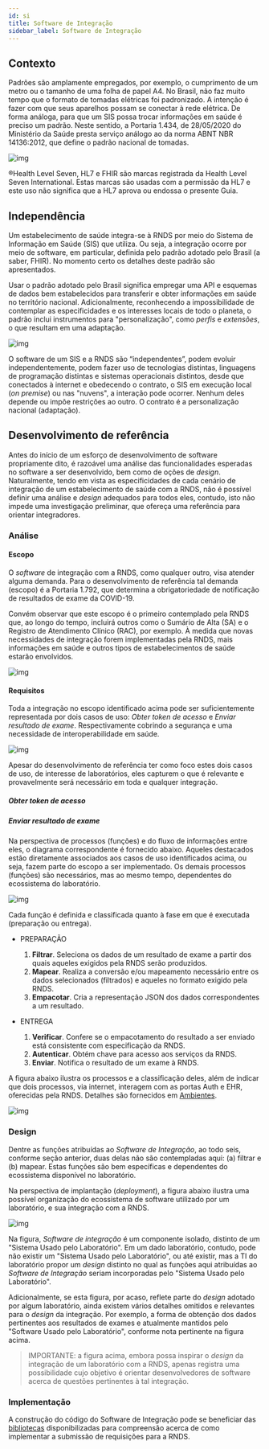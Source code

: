 ```yaml
---
id: si
title: Software de Integração
sidebar_label: Software de Integração
---
```


## Contexto

Padrões são amplamente empregados, por exemplo, o cumprimento de um metro
ou o tamanho de uma folha de papel A4. No Brasil, não faz muito tempo
que o formato de tomadas elétricas foi padronizado. A intenção é fazer
com que seus aparelhos possam se conectar à rede elétrica. De forma análoga,
para que um SIS possa trocar informações em saúde é preciso um padrão.
Neste sentido, a Portaria 1.434, de 28/05/2020 do Ministério da Saúde presta serviço análogo ao da norma ABNT NBR 14136:2012, que define o padrão nacional de tomadas.

![img](../../../static/img/rnds-tomadas-padrao.png)

®Health Level Seven, HL7 e FHIR são marcas registrada da Health Level
Seven International. Estas marcas são usadas com a permissão da HL7 e este uso não
significa que a HL7 aprova ou endossa o presente Guia.

## Independência

Um estabelecimento de saúde integra-se à RNDS por meio do Sistema de Informação em Saúde (SIS) que utiliza. Ou seja, a integração ocorre por meio de software, em particular, definida
pelo padrão adotado pelo Brasil (a saber, FHIR). No momento certo os detalhes deste
padrão são apresentados.

Usar o padrão adotado pelo Brasil significa empregar uma API e esquemas de dados bem estabelecidos para transferir e obter informações em saúde no território nacional.
Adicionalmente, reconhecendo a impossibilidade de contemplar as especificidades e os
interesses locais de todo o planeta, o padrão inclui instrumentos para "personalização", como _perfis_ e _extensões_, o que resultam em uma adaptação.

![img](../../../static/img/rnds-pilha-independente.png)

O software de um SIS e a RNDS são “independentes”, podem evoluir independentemente, podem fazer uso de tecnologias distintas, linguagens de programação distintas e sistemas operacionais distintos, desde que conectados à internet e obedecendo o contrato, o SIS em execução local (_on premise_) ou nas "nuvens", a interação pode ocorrer. Nenhum deles depende ou impõe restrições ao outro. O contrato é a personalização nacional (adaptação).

## Desenvolvimento de referência

Antes do início de um esforço de desenvolvimento de software propriamente dito, é razoável uma análise das funcionalidades esperadas no software a ser desenvolvido, bem como de oções de _design_. Naturalmente, tendo em vista as especificidades de cada cenário de integração de um estabelecimento de saúde com a RNDS, não é possível definir uma análise e _design_ adequados para todos eles, contudo, isto não impede uma investigação preliminar, que ofereça uma referência para orientar integradores.

### Análise

#### Escopo

O _software_ de integração com a RNDS, como qualquer outro, visa atender alguma demanda. Para o desenvolvimento de referência tal demanda (escopo) é a Portaria 1.792, que determina a obrigatoriedade de notificação de resultados de exame da COVID-19.

Convém observar que este escopo é o primeiro contemplado pela RNDS que, ao longo do tempo, incluirá outros como o Sumário de Alta (SA) e o Registro de Atendimento Clínico (RAC), por exemplo. À medida que novas necessidades de integração forem implementadas pela RNDS,
mais informações em saúde e outros tipos de estabelecimentos de saúde estarão envolvidos.

![img](../../../static/img/rnds-curso.png)

#### Requisitos

Toda a integração no escopo identificado acima pode ser suficientemente representada por dois casos de uso: _Obter token de acesso_ e _Enviar resultado de exame_. Respectivamente cobrindo a segurança e uma necessidade de interoperabilidade em saúde.

![img](../../../static/img/rnds-uc.png)

Apesar do desenvolvimento de referência ter como foco estes dois casos de uso, de interesse de laboratórios, eles capturem o que é relevante e provavelmente será necessário em toda e qualquer integração.

##### Obter token de acesso

##### Enviar resultado de exame

Na perspectiva de processos (funções) e do fluxo de informações entre eles, o diagrama correspondente é fornecido abaixo. Aqueles destacados estão diretamente associados aos casos de uso identificados acima, ou seja, fazem parte do escopo a ser implementado. Os demais processos (funções) são necessários, mas ao mesmo tempo, dependentes do ecossistema do laboratório.

![img](../../../static/img/rnds-dfd.png)

Cada função é definida e classificada quanto à fase em que é executada (preparação ou entrega).

- PREPARAÇÃO

  1.  **Filtrar**. Seleciona os dados de um resultado de exame a partir dos quais aqueles exigidos pela RNDS serão produzidos.
  1.  **Mapear**. Realiza a conversão e/ou mapeamento necessário entre os dados selecionados (filtrados) e aqueles no formato exigido pela RNDS.
  1.  **Empacotar**. Cria a representação JSON dos dados correspondentes a um
      resultado.

- ENTREGA
  1.  **Verificar**. Confere se o empacotamento do resultado a ser enviado está consistente com especificação da RNDS.
  1.  **Autenticar**. Obtém chave para acesso aos serviços da RNDS.
  1.  **Enviar**. Notifica o resultado de um exame à RNDS.

A figura abaixo ilustra os processos e a classificação deles, além de indicar que dois processos, via internet, interagem com as portas Auth e EHR, oferecidas pela RNDS. Detalhes são fornecidos em [Ambientes](../rnds/ambientes).

![img](../../../static/img/desenvolvedor.png)

### Design

Dentre as funções atribuídas ao _Software de Integração_, ao todo seis, conforme seção anterior, duas delas não são contempladas aqui: (a) filtrar e (b) mapear. Estas funções são bem específicas e dependentes do ecossistema disponível no laboratório.

Na perspectiva de implantação (_deployment_), a figura abaixo
ilustra uma possível organização do ecossistema de software
utilizado por um laboratório, e sua integração com a RNDS.

![img](../../../static/img/rnds-deployment.png)

Na figura, _Software de integração_ é
um componente isolado, distinto de um "Sistema Usado pelo Laboratório".
Em um dado laboratório, contudo, pode não existir um "Sistema Usado pelo Laboratório", ou até existir, mas a TI do laboratório propor um _design_ distinto no qual as funções aqui atribuídas ao _Software de Integração_
seriam incorporadas pelo "Sistema Usado pelo Laboratório".

Adicionalmente, se esta figura, por acaso, reflete parte do _design_ adotado por algum laboratório, ainda existem vários detalhes omitidos e relevantes para
o _design_ da integração. Por exemplo, a forma de obtenção dos dados
pertinentes aos resultados de exames e atualmente mantidos pelo "Software Usado pelo Laboratório", conforme nota pertinente na figura acima.

> IMPORTANTE: a figura acima, embora possa inspirar o _design_ da
> integração de um laboratório com a RNDS, apenas registra uma possibilidade cujo objetivo é orientar desenvolvedores de software acerca de questões pertinentes à tal integração.

### Implementação

A construção do código do Software de Integração pode se beneficiar das [bibliotecas](../tools/bibliotecas) disponibilizadas para compreensão acerca de como implementar a submissão de requisições para a RNDS.
